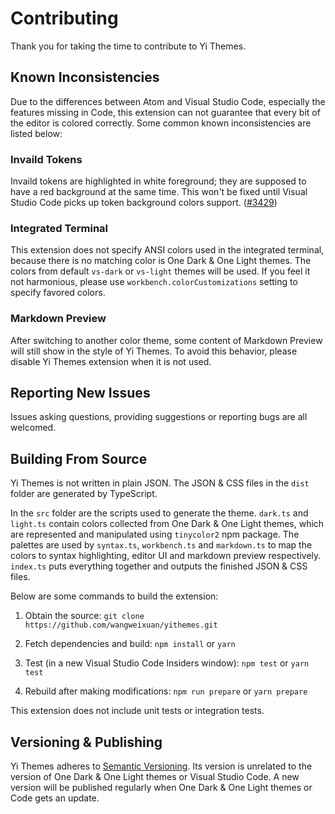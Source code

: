 # Contributing

Thank you for taking the time to contribute to Yi Themes.

## Known Inconsistencies

Due to the differences between Atom and Visual Studio Code, especially the features missing in Code, this extension can not guarantee that every bit of the editor is colored correctly. Some common known inconsistencies are listed below:

### Invaild Tokens

Invaild tokens are highlighted in white foreground; they are supposed to have a red background at the same time.
This won't be fixed until Visual Studio Code picks up token background colors support. ([#3429](https://github.com/Microsoft/vscode/issues/3429))

### Integrated Terminal

This extension does not specify ANSI colors used in the integrated terminal, because there is no matching color is One Dark & One Light themes. The colors from default `vs-dark` or `vs-light` themes will be used. If you feel it not harmonious, please use `workbench.colorCustomizations` setting to specify favored colors.

### Markdown Preview

After switching to another color theme, some content of Markdown Preview will still show in the style of Yi Themes. To avoid this behavior, please disable Yi Themes extension when it is not used.

## Reporting New Issues

Issues asking questions, providing suggestions or reporting bugs are all welcomed.

## Building From Source

Yi Themes is not written in plain JSON. The JSON & CSS files in the `dist` folder are generated by TypeScript.

In the `src` folder are the scripts used to generate the theme. `dark.ts` and `light.ts` contain colors collected from One Dark & One Light themes, which are represented and manipulated using `tinycolor2` npm package. The palettes are used by `syntax.ts`, `workbench.ts` and `markdown.ts` to map the colors to syntax highlighting, editor UI and markdown preview respectively. `index.ts` puts everything together and outputs the finished JSON & CSS files.

Below are some commands to build the extension:

1. Obtain the source:
  `git clone https://github.com/wangweixuan/yithemes.git`

2. Fetch dependencies and build:
  `npm install` or `yarn`

3. Test (in a new Visual Studio Code Insiders window):
  `npm test` or `yarn test`

4. Rebuild after making modifications:
  `npm run prepare` or `yarn prepare`

This extension does not include unit tests or integration tests.

## Versioning & Publishing

Yi Themes adheres to [Semantic Versioning](https://semver.org). Its version is unrelated to the version of One Dark & One Light themes or Visual Studio Code. A new version will be published regularly when One Dark & One Light themes or Code gets an update.
